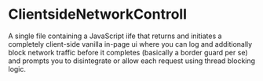 # ClientsideNetworkControll
A single file containing a JavaScript iife that returns and initiates a completely client-side vanilla in-page ui where you can log and additionally block network traffic before it completes (basically a border guard per se) and prompts you to disintegrate or allow each request using thread blocking logic.
